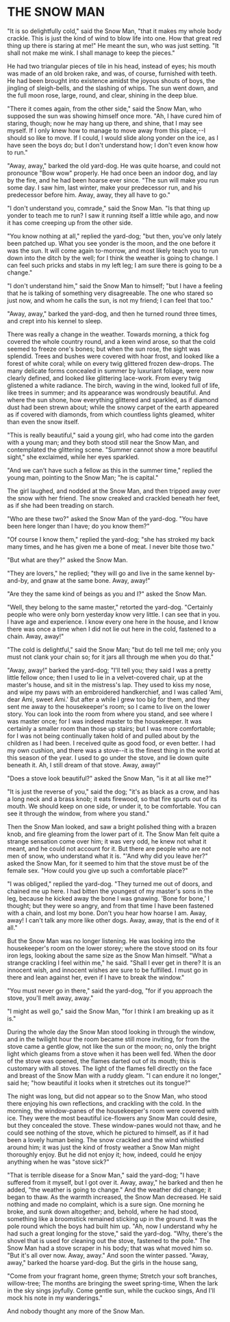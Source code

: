 # THE SNOW MAN

"It is so delightfully cold," said the Snow Man, "that it makes my
whole body crackle. This is just the kind of wind to blow life into
one. How that great red thing up there is staring at me!" He meant the
sun, who was just setting. "It shall not make me wink. I shall
manage to keep the pieces."

He had two triangular pieces of tile in his head, instead of eyes;
his mouth was made of an old broken rake, and was, of course,
furnished with teeth. He had been brought into existence amidst the
joyous shouts of boys, the jingling of sleigh-bells, and the
slashing of whips. The sun went down, and the full moon rose, large,
round, and clear, shining in the deep blue.

"There it comes again, from the other side," said the Snow Man,
who supposed the sun was showing himself once more. "Ah, I have
cured him of staring, though; now he may hang up there, and shine,
that I may see myself. If I only knew how to manage to move away
from this place,--I should so like to move. If I could, I would
slide along yonder on the ice, as I have seen the boys do; but I don't
understand how; I don't even know how to run."

"Away, away," barked the old yard-dog. He was quite hoarse, and
could not pronounce "Bow wow" properly. He had once been an indoor
dog, and lay by the fire, and he had been hoarse ever since. "The
sun will make you run some day. I saw him, last winter, make your
predecessor run, and his predecessor before him. Away, away, they
all have to go."

"I don't understand you, comrade," said the Snow Man. "Is that
thing up yonder to teach me to run? I saw it running itself a little
while ago, and now it has come creeping up from the other side.

"You know nothing at all," replied the yard-dog; "but then, you've
only lately been patched up. What you see yonder is the moon, and
the one before it was the sun. It will come again to-morrow, and
most likely teach you to run down into the ditch by the well; for I
think the weather is going to change. I can feel such pricks and stabs
in my left leg; I am sure there is going to be a change."

"I don't understand him," said the Snow Man to himself; "but I
have a feeling that he is talking of something very disagreeable.
The one who stared so just now, and whom he calls the sun, is not my
friend; I can feel that too."

"Away, away," barked the yard-dog, and then he turned round
three times, and crept into his kennel to sleep.

There was really a change in the weather. Towards morning, a thick
fog covered the whole country round, and a keen wind arose, so that
the cold seemed to freeze one's bones; but when the sun rose, the
sight was splendid. Trees and bushes were covered with hoar frost, and
looked like a forest of white coral; while on every twig glittered
frozen dew-drops. The many delicate forms concealed in summer by
luxuriant foliage, were now clearly defined, and looked like
glittering lace-work. From every twig glistened a white radiance.
The birch, waving in the wind, looked full of life, like trees in
summer; and its appearance was wondrously beautiful. And where the sun
shone, how everything glittered and sparkled, as if diamond dust had
been strewn about; while the snowy carpet of the earth appeared as
if covered with diamonds, from which countless lights gleamed,
whiter than even the snow itself.

"This is really beautiful," said a young girl, who had come into
the garden with a young man; and they both stood still near the Snow
Man, and contemplated the glittering scene. "Summer cannot show a more
beautiful sight," she exclaimed, while her eyes sparkled.

"And we can't have such a fellow as this in the summer time,"
replied the young man, pointing to the Snow Man; "he is capital."

The girl laughed, and nodded at the Snow Man, and then tripped
away over the snow with her friend. The snow creaked and crackled
beneath her feet, as if she had been treading on starch.

"Who are these two?" asked the Snow Man of the yard-dog. "You have
been here longer than I have; do you know them?"

"Of course I know them," replied the yard-dog; "she has stroked my
back many times, and he has given me a bone of meat. I never bite
those two."

"But what are they?" asked the Snow Man.

"They are lovers," he replied; "they will go and live in the
same kennel by-and-by, and gnaw at the same bone. Away, away!"

"Are they the same kind of beings as you and I?" asked the Snow
Man.

"Well, they belong to the same master," retorted the yard-dog.
"Certainly people who were only born yesterday know very little. I can
see that in you. I have age and experience. I know every one here in
the house, and I know there was once a time when I did not lie out
here in the cold, fastened to a chain. Away, away!"

"The cold is delightful," said the Snow Man; "but do tell me
tell me; only you must not clank your chain so; for it jars all
through me when you do that."

"Away, away!" barked the yard-dog; "I'll tell you; they said I was
a pretty little fellow once; then I used to lie in a velvet-covered
chair, up at the master's house, and sit in the mistress's lap. They
used to kiss my nose, and wipe my paws with an embroidered
handkerchief, and I was called 'Ami, dear Ami, sweet Ami.' But after a
while I grew too big for them, and they sent me away to the
housekeeper's room; so I came to live on the lower story. You can look
into the room from where you stand, and see where I was master once;
for I was indeed master to the housekeeper. It was certainly a smaller
room than those up stairs; but I was more comfortable; for I was not
being continually taken hold of and pulled about by the children as
I had been. I received quite as good food, or even better. I had my
own cushion, and there was a stove--it is the finest thing in the
world at this season of the year. I used to go under the stove, and
lie down quite beneath it. Ah, I still dream of that stove. Away,
away!"

"Does a stove look beautiful?" asked the Snow Man, "is it at all
like me?"

"It is just the reverse of you," said the dog; "it's as black as a
crow, and has a long neck and a brass knob; it eats firewood, so
that fire spurts out of its mouth. We should keep on one side, or
under it, to be comfortable. You can see it through the window, from
where you stand."

Then the Snow Man looked, and saw a bright polished thing with a
brazen knob, and fire gleaming from the lower part of it. The Snow Man
felt quite a strange sensation come over him; it was very odd, he knew
not what it meant, and he could not account for it. But there are
people who are not men of snow, who understand what it is. "'And why
did you leave her?" asked the Snow Man, for it seemed to him that
the stove must be of the female sex. "How could you give up such a
comfortable place?"

"I was obliged," replied the yard-dog. "They turned me out of
doors, and chained me up here. I had bitten the youngest of my
master's sons in the leg, because he kicked away the bone I was
gnawing. 'Bone for bone,' I thought; but they were so angry, and
from that time I have been fastened with a chain, and lost my bone.
Don't you hear how hoarse I am. Away, away! I can't talk any more like
other dogs. Away, away, that is the end of it all."

But the Snow Man was no longer listening. He was looking into
the housekeeper's room on the lower storey; where the stove stood on
its four iron legs, looking about the same size as the Snow Man
himself. "What a strange crackling I feel within me," he said.
"Shall I ever get in there? It is an innocent wish, and innocent
wishes are sure to be fulfilled. I must go in there and lean against
her, even if I have to break the window."

"You must never go in there," said the yard-dog, "for if you
approach the stove, you'll melt away, away."

"I might as well go," said the Snow Man, "for I think I am
breaking up as it is."

During the whole day the Snow Man stood looking in through the
window, and in the twilight hour the room became still more
inviting, for from the stove came a gentle glow, not like the sun or
the moon; no, only the bright light which gleams from a stove when
it has been well fed. When the door of the stove was opened, the
flames darted out of its mouth; this is customary with all stoves. The
light of the flames fell directly on the face and breast of the Snow
Man with a ruddy gleam. "I can endure it no longer," said he; "how
beautiful it looks when it stretches out its tongue?"

The night was long, but did not appear so to the Snow Man, who
stood there enjoying his own reflections, and crackling with the cold.
In the morning, the window-panes of the housekeeper's room were
covered with ice. They were the most beautiful ice-flowers any Snow
Man could desire, but they concealed the stove. These window-panes
would not thaw, and he could see nothing of the stove, which he
pictured to himself, as if it had been a lovely human being. The
snow crackled and the wind whistled around him; it was just the kind
of frosty weather a Snow Man might thoroughly enjoy. But he did not
enjoy it; how, indeed, could he enjoy anything when he was "stove
sick?"

"That is terrible disease for a Snow Man," said the yard-dog; "I
have suffered from it myself, but I got over it. Away, away," he
barked and then he added, "the weather is going to change." And the
weather did change; it began to thaw. As the warmth increased, the
Snow Man decreased. He said nothing and made no complaint, which is
a sure sign. One morning he broke, and sunk down altogether; and,
behold, where he had stood, something like a broomstick remained
sticking up in the ground. It was the pole round which the boys had
built him up. "Ah, now I understand why he had such a great longing
for the stove," said the yard-dog. "Why, there's the shovel that is
used for cleaning out the stove, fastened to the pole." The Snow Man
had a stove scraper in his body; that was what moved him so. "But it's
all over now. Away, away." And soon the winter passed. "Away, away,"
barked the hoarse yard-dog. But the girls in the house sang,

  "Come from your fragrant home, green thyme;
    Stretch your soft branches, willow-tree;
  The months are bringing the sweet spring-time,
    When the lark in the sky sings joyfully.
  Come gentle sun, while the cuckoo sings,
  And I'll mock his note in my wanderings."


And nobody thought any more of the Snow Man.




